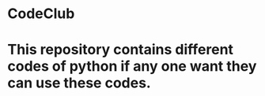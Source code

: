 # CodeClub
# This repository contains different codes of python if any one want they can use these codes.
